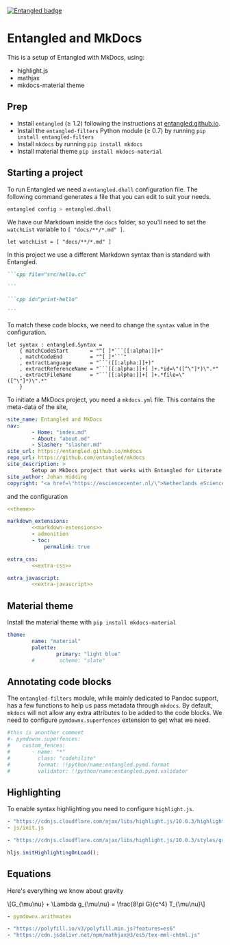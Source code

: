 [![Entangled badge](https://img.shields.io/badge/entangled-Use%20the%20source!-%2300aeff)](https://entangled.github.io/)

# Entangled and MkDocs
This is a setup of Entangled with MkDocs, using:

- highlight.js
- mathjax
- mkdocs-material theme

## Prep

- Install `entangled` (&ge; 1.2) following the instructions at [entangled.github.io](https://entangled.github.io/#section-entangled).
- Install the `entangled-filters` Python module (&ge; 0.7) by running `pip install entangled-filters`
- Install `mkdocs` by running `pip install mkdocs`
- Install material theme `pip install mkdocs-material`

## Starting a project
To run Entangled we need a `entangled.dhall` configuration file. The following command generates a file that you can edit to suit your needs.

```bash
entangled config > entangled.dhall
```

We have our Markdown inside the `docs` folder, so you'll need to set the `watchList` variable to `[ "docs/**/*.md" ]`.

```dhall
let watchList = [ "docs/**/*.md" ]
```

In this project we use a different Markdown syntax than is standard with Entangled.

~~~markdown
```cpp file="src/hello.cc"

```

```cpp id="print-hello"

```
~~~

To match these code blocks, we need to change the `syntax` value in the configuration.

```dhall
let syntax : entangled.Syntax =
    { matchCodeStart       = "^[ ]*```[[:alpha:]]+"
    , matchCodeEnd         = "^[ ]*```"
    , extractLanguage      = "```([[:alpha:]]+)"
    , extractReferenceName = "```[[:alpha:]]+[ ]+.*id=\"([^\"]*)\".*"
    , extractFileName      = "```[[:alpha:]]+[ ]+.*file=\"([^\"]*)\".*" 
    }
```

To initiate a MkDocs project, you need a `mkdocs.yml` file. This contains the meta-data of the site,

```yaml file="mkdocs.yml"
site_name: Entangled and MkDocs
nav:
        - Home: "index.md"
        - About: "about.md"
        - Slasher: "slasher.md"
site_url: https://entangled.github.io/mkdocs
repo_url: https://github.com/entangled/mkdocs
site_description: >
        Setup an MkDocs project that works with Entangled for Literate Programming.
site_author: Johan Hidding
copyright: "<a href=\"https://esciencecenter.nl/\">Netherlands eScience Center</a>"
```

and the configuration

```yaml file="mkdocs.yml"
<<theme>>

markdown_extensions:
        <<markdown-extensions>>
        - admonition
        - toc:
            permalink: true

extra_css:
        <<extra-css>>

extra_javascript:
        <<extra-javascript>>
```

## Material theme
Install the material theme with `pip install mkdocs-material`

```yaml id="theme"
theme:
        name: "material"
        palette:
                primary: "light blue"
        #        scheme: "slate"
```

## Annotating code blocks
The `entangled-filters` module, while mainly dedicated to Pandoc support, has a few functions to help us pass metadata through `mkdocs`. By default, `mkdocs` will not allow any extra attributes to be added to the code blocks. We need to configure `pymdownx.superfences` extension to get what we need.

```yaml id="markdown-extensions"
#this is anonther comment
#- pymdownx.superfences:
#    custom_fences:
#       - name: "*"
#         class: "codehilite"
#         format: !!python/name:entangled.pymd.format
#         validator: !!python/name:entangled.pymd.validator
```

## Highlighting
To enable syntax highlighting you need to configure `highlight.js`.

```yaml id="extra-javascript"
- "https://cdnjs.cloudflare.com/ajax/libs/highlight.js/10.0.3/highlight.min.js"
- js/init.js
```

```yaml id="extra-css"
- "https://cdnjs.cloudflare.com/ajax/libs/highlight.js/10.0.3/styles/gruvbox-light.min.css"
```

```js file="docs/js/init.js"
hljs.initHighlightingOnLoad();
```

## Equations
Here's everything we know about gravity

\\[G_{\mu\nu} + \Lambda g_{\mu\nu} = \frac{8\pi G}{c^4} T_{\mu\nu}\\]

```yaml id="markdown-extensions"
- pymdownx.arithmatex
```

```yaml id="extra-javascript"
- "https://polyfill.io/v3/polyfill.min.js?features=es6"
- "https://cdn.jsdelivr.net/npm/mathjax@3/es5/tex-mml-chtml.js"
```

